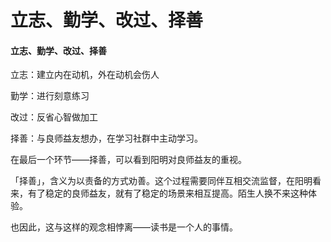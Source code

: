 # 立志、勤学、改过、择善

#### 立志、勤学、改过、择善

立志：建立内在动机，外在动机会伤人

勤学：进行刻意练习

改过：反省心智做加工

择善：与良师益友想办，在学习社群中主动学习。



在最后一个环节——择善，可以看到阳明对良师益友的重视。

「择善」，含义为以责备的方式劝善。这个过程需要同伴互相交流监督，在阳明看来，有了稳定的良师益友，就有了稳定的场景来相互提高。陌生人换不来这种体验。

也因此，这与这样的观念相悖离——读书是一个人的事情。

